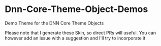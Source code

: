 # Dnn-Core-Theme-Object-Demos
Demo Theme for the DNN Core Theme Objects

Please note that I generate these Skin, so direct PRs will useful.
You can however add an issue with a suggestion and I'll try to incorporate it
